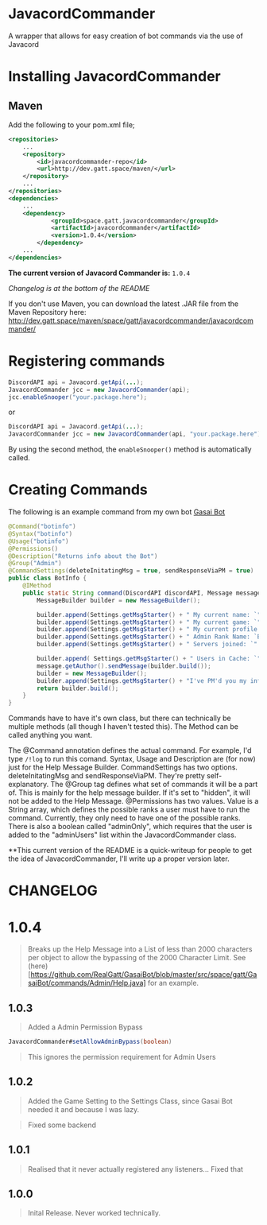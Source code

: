 # JavacordCommander
A wrapper that allows for easy creation of bot commands via the use of Javacord

# Installing JavacordCommander

## Maven

Add the following to your pom.xml file;

```xml
<repositories>
	...
	<repository>
	    <id>javacordcommander-repo</id>
	    <url>http://dev.gatt.space/maven/</url>
	</repository>
	...
</repositories>
<dependencies>
	...
	<dependency>
            <groupId>space.gatt.javacordcommander</groupId>
            <artifactId>javacordcommander</artifactId>
            <version>1.0.4</version>
        </dependency>
	...
</dependencies>
```

**The current version of Javacord Commander is:** ```1.0.4```

*Changelog is at the bottom of the README*

If you don't use Maven, you can download the latest .JAR file from the Maven Repository here: http://dev.gatt.space/maven/space/gatt/javacordcommander/javacordcommander/

# Registering commands

```java
DiscordAPI api = Javacord.getApi(...);
JavacordCommander jcc = new JavacordCommander(api);
jcc.enableSnooper("your.package.here");
```
or
```java
DiscordAPI api = Javacord.getApi(...);
JavacordCommander jcc = new JavacordCommander(api, "your.package.here");
```
By using the second method, the ```enableSnooper()``` method is automatically called.

# Creating Commands

The following is an example command from my own bot [Gasai Bot](https://github.com/RealGatt/GasaiBot)

```java
@Command("botinfo")
@Syntax("botinfo")
@Usage("botinfo")
@Permissions()
@Description("Returns info about the Bot")
@Group("Admin")
@CommandSettings(deleteInitatingMsg = true, sendResponseViaPM = true)
public class BotInfo {
	@IMethod
	public static String command(DiscordAPI discordAPI, Message message, User user, String[] args) {
		MessageBuilder builder = new MessageBuilder();

		builder.append(Settings.getMsgStarter() + " My current name: `" + discordAPI.getYourself().getName() + "`").appendNewLine();
		builder.append(Settings.getMsgStarter() + " My current game: `" + discordAPI.getGame() + "`").appendNewLine();
		builder.append(Settings.getMsgStarter() + " My current profile picture: `" + discordAPI.getYourself().getAvatarUrl()+"`").appendNewLine();
		builder.append(Settings.getMsgStarter() + " Admin Rank Name: `Bot Commander`").appendNewLine();
		builder.append(Settings.getMsgStarter() + " Servers joined: `" + discordAPI.getServers().size()+"`").appendNewLine();

		builder.append( Settings.getMsgStarter() + " Users in Cache: `" + Main.userCache.keySet().size() + "`").appendNewLine();
		message.getAuthor().sendMessage(builder.build());
		builder = new MessageBuilder();
		builder.append(Settings.getMsgStarter() + "I've PM'd you my information, ").appendUser(message.getAuthor());
		return builder.build();
	}
}
```

Commands have to have it's own class, but there can technically be multiple methods (all though I haven't tested this). The Method can be called anything you want.

The @Command annotation defines the actual command. For example, I'd type ```/!log``` to run this comand.
Syntax, Usage and Description are (for now) just for the Help Message Builder.
CommandSettings has two options. deleteInitatingMsg and sendResponseViaPM. They're pretty self-explanatory.
The @Group tag defines what set of commands it will be a part of. This is mainly for the help message builder. If it's set to "hidden", it will not be added to the Help Message.
@Permissions has two values. Value is a String array, which defines the possible ranks a user must have to run the command. Currently, they only need to have one of the possible ranks. There is also a boolean called "adminOnly", which requires that the user is added to the "adminUsers" list within the JavacordCommander class.


**This current version of the README is a quick-writeup for people to get the idea of JavacordCommander, I'll write up a proper version later.


# CHANGELOG

# 1.0.4
 > Breaks up the Help Message into a List<String> of less than 2000 characters per object to allow the bypassing of the 2000 Character Limit. See (here)[https://github.com/RealGatt/GasaiBot/blob/master/src/space/gatt/GasaiBot/commands/Admin/Help.java] for an example.

## 1.0.3
 > Added a Admin Permission Bypass
 
 ```java
 JavacordCommander#setAllowAdminBypass(boolean)
 ```
 > This ignores the permission requirement for Admin Users

## 1.0.2
 > Added the Game Setting to the Settings Class, since Gasai Bot needed it and because I was lazy.
 
 > Fixed some backend
 
## 1.0.1
 > Realised that it never actually registered any listeners... Fixed that
 
## 1.0.0
 > Inital Release. Never worked technically.

